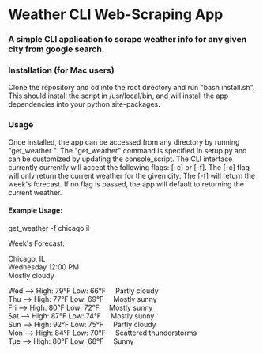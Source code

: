 # Weather CLI Web-Scraping App
### A simple CLI application to scrape weather info for any given city from google search. 

### Installation (for Mac users) 
Clone the repository and cd into the root directory and run "bash install.sh". This should install the script in /usr/local/bin, and will install the app dependencies into your python site-packages.

### Usage
Once installed, the app can be accessed from any directory by running "get_weather <city> <state>". The "get_weather" command is specified in setup.py and can be customized by updating the console_script. The CLI interface currently currently will accept the following flags: [-c] or [-f]. The [-c] flag will only return the current weather for the given city. The [-f] will return the week's forecast. If no flag is passed, the app will default to returning the current weather.

#### Example Usage:

get_weather -f chicago il

Week's Forecast:


Chicago, IL  
Wednesday 12:00 PM  
Mostly cloudy   


Wed --> High: 79°F Low: 66°F &nbsp; &nbsp; Partly cloudy  
Thu --> High: 77°F Low: 69°F &nbsp; &nbsp; Mostly sunny  
Fri --> High: 80°F Low: 72°F &nbsp; &nbsp; Mostly sunny  
Sat --> High: 87°F Low: 74°F &nbsp; &nbsp; Mostly sunny  
Sun --> High: 92°F Low: 75°F &nbsp; &nbsp; Partly cloudy   
Mon --> High: 84°F Low: 70°F &nbsp; &nbsp; Scattered thunderstorms   
Tue --> High: 80°F Low: 68°F &nbsp; &nbsp; Sunny  
